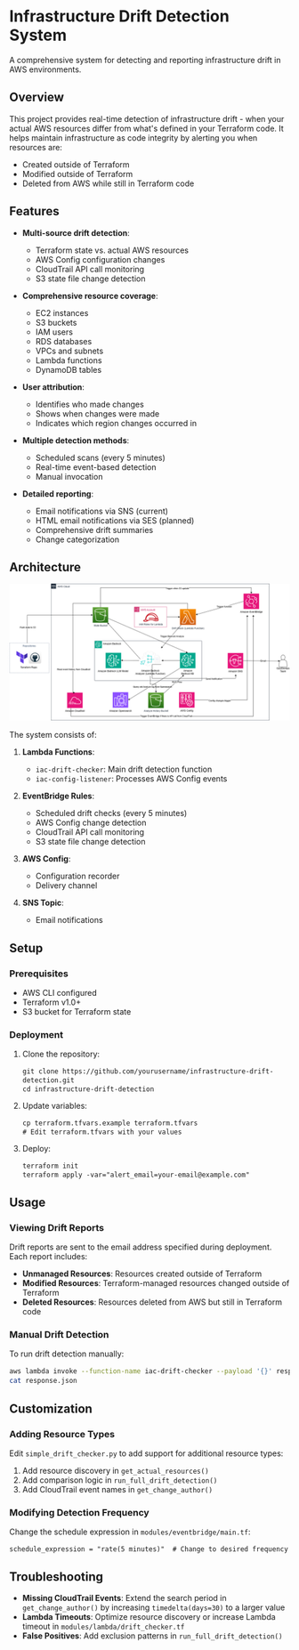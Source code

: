 # Infrastructure Drift Detection System

A comprehensive system for detecting and reporting infrastructure drift in AWS environments.

## Overview

This project provides real-time detection of infrastructure drift - when your actual AWS resources differ from what's defined in your Terraform code. It helps maintain infrastructure as code integrity by alerting you when resources are:

- Created outside of Terraform
- Modified outside of Terraform
- Deleted from AWS while still in Terraform code

## Features

- **Multi-source drift detection**:
  - Terraform state vs. actual AWS resources
  - AWS Config configuration changes
  - CloudTrail API call monitoring
  - S3 state file change detection

- **Comprehensive resource coverage**:
  - EC2 instances
  - S3 buckets
  - IAM users
  - RDS databases
  - VPCs and subnets
  - Lambda functions
  - DynamoDB tables

- **User attribution**:
  - Identifies who made changes
  - Shows when changes were made
  - Indicates which region changes occurred in

- **Multiple detection methods**:
  - Scheduled scans (every 5 minutes)
  - Real-time event-based detection
  - Manual invocation

- **Detailed reporting**:
  - Email notifications via SNS (current)
  - HTML email notifications via SES (planned)
  - Comprehensive drift summaries
  - Change categorization

## Architecture

![Architecture Diagram](img/architecture.png)

The system consists of:

1. **Lambda Functions**:
   - `iac-drift-checker`: Main drift detection function
   - `iac-config-listener`: Processes AWS Config events

2. **EventBridge Rules**:
   - Scheduled drift checks (every 5 minutes)
   - AWS Config change detection
   - CloudTrail API call monitoring
   - S3 state file change detection

3. **AWS Config**:
   - Configuration recorder
   - Delivery channel

4. **SNS Topic**:
   - Email notifications

## Setup

### Prerequisites

- AWS CLI configured
- Terraform v1.0+
- S3 bucket for Terraform state

### Deployment

1. Clone the repository:

   ```
   git clone https://github.com/yourusername/infrastructure-drift-detection.git
   cd infrastructure-drift-detection
   ```

2. Update variables:

   ```
   cp terraform.tfvars.example terraform.tfvars
   # Edit terraform.tfvars with your values
   ```

3. Deploy:

   ```
   terraform init
   terraform apply -var="alert_email=your-email@example.com"
   ```

## Usage

### Viewing Drift Reports

Drift reports are sent to the email address specified during deployment. Each report includes:

- **Unmanaged Resources**: Resources created outside of Terraform
- **Modified Resources**: Terraform-managed resources changed outside of Terraform
- **Deleted Resources**: Resources deleted from AWS but still in Terraform code

### Manual Drift Detection

To run drift detection manually:

```bash
aws lambda invoke --function-name iac-drift-checker --payload '{}' response.json
cat response.json
```

## Customization

### Adding Resource Types

Edit `simple_drift_checker.py` to add support for additional resource types:

1. Add resource discovery in `get_actual_resources()`
2. Add comparison logic in `run_full_drift_detection()`
3. Add CloudTrail event names in `get_change_author()`

### Modifying Detection Frequency

Change the schedule expression in `modules/eventbridge/main.tf`:

```hcl
schedule_expression = "rate(5 minutes)"  # Change to desired frequency
```

## Troubleshooting

- **Missing CloudTrail Events**: Extend the search period in `get_change_author()` by increasing `timedelta(days=30)` to a larger value
- **Lambda Timeouts**: Optimize resource discovery or increase Lambda timeout in `modules/lambda/drift_checker.tf`
- **False Positives**: Add exclusion patterns in `run_full_drift_detection()`